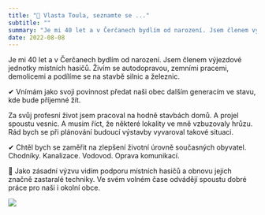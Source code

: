 ```yaml
---
title: "👤 Vlasta Toula, seznamte se ..."
subtitle: ""
summary: "Je mi 40 let a v Čerčanech bydlím od narození. Jsem členem výjezdové jednotky místních hasičů. Živím se autodopravou, zemními pracemi, demolicemi a podílíme se na stavbě silnic a železnic."
date: 2022-08-08
---
```


Je mi 40 let a v Čerčanech bydlím od narození. Jsem členem výjezdové jednotky místních hasičů. Živím se autodopravou, zemními pracemi, demolicemi a podílíme se na stavbě silnic a železnic.

✔ Vnímám jako svoji povinnost předat naši obec dalším generacím ve stavu, kde bude příjemné žít.

Za svůj profesní život jsem pracoval na hodně stavbách domů. A projel spoustu vesnic. A musim říct, že některé lokality ve mně vzbuzovaly hrůzu. Rád bych se při plánování budoucí výstavby vyvaroval takové situaci.

✔ Chtěl bych se zaměřit na zlepšení životní úrovně současných obyvatel. Chodníky. Kanalizace. Vodovod. Oprava komunikací.

🚒 Jako zásadní výzvu vidím podporu místních hasičů a obnovu jejich značně zastaralé techniky. Ve svém volném čase odvádějí spoustu dobré práce pro naši i okolní obce.

![](/img/vlasta-toula.jpeg)
